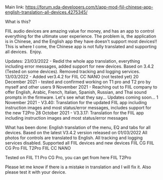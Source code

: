 Main link: https://forum.xda-developers.com/t/app-mod-fiil-chinese-app-english-translation-all-devices.4275345/ 

What is this?

FIIL audio devices are amazing value for money, and has an app to control everything for the ultimate user experience.​
The problem is, the application is in Chinese, and the English app they have doesn't support most devices!!​
​
This is where I come, the Chinese app is not fully translated and supporting all devices.​
​
Enjoy.​


Updates:
23/03/2022 - Redid the whole app translation, everything including error messages, added support for new devices. Based on 3.4.2 (Tested on some devices). Removed tracking and logging services.
13/03/2022 - Added ver3.4.2 for FIIL CC NANO (not tested yet)
20 December 2021 - tested and confirmed working on T1 pro and T2 pro by myself and other users
9 November 2021 - Reaching out to FIIL company to offer English, Arabic, French, Italian, Spanish, Russian, and Thai sound prompts in the firmware. Let's see what they say... Updates coming soon...
1 November 2021 - V3.40: Translation for the updated FIIL app including instruction images and most status/error messages, includes support for the new T2Pro
28 October 2021 - V3.3.17: Translation for the FIIL app including instruction images and most status/error messages

What has been done:
English translation of the menu, EQ and tabs for all devices.
Based on the latest V3.4.2 version released on 01/03/2022
All photos for controls are translated to English.
All tracking and logging services disabled.
Supported all FIIL devices and new devices
FIIL CG
FIIL CG Pro
FIIL T2Pro
FIIL CC NANO

Tested on
FIIL T1 Pro
CG Pro, you can get from here
FIIL T2Pro

Please let me know if there is a mistake in translation and I will fix it. Also please test it with your device.
